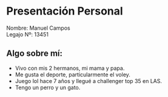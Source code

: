 # **Presentación Personal**

Nombre: Manuel Campos                          
Legajo Nº: 13451

## Algo sobre mí:
- Vivo con mis 2 hermanos, mi mama y papa.
- Me gusta el deporte, particularmente el voley.
- Juego lol hace 7 años y llegué a challenger top 35 en LAS.
- Tengo un perro y un gato.

